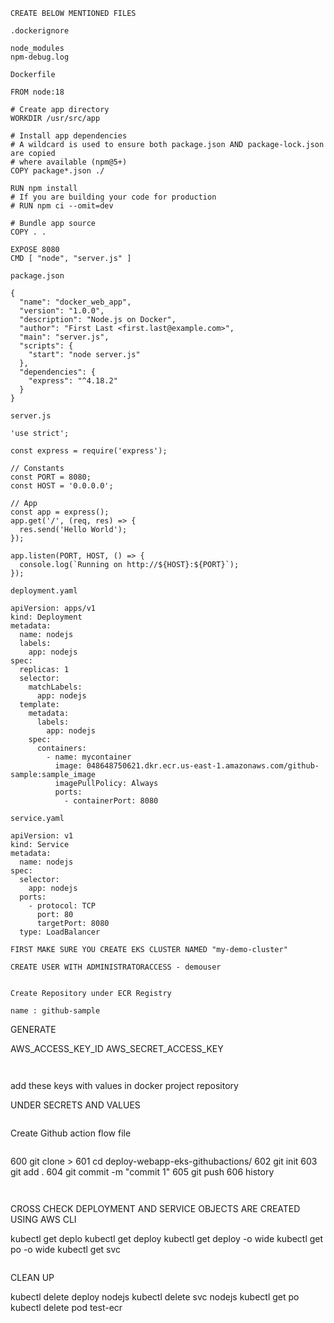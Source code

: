 ```
CREATE BELOW MENTIONED FILES 

```

```
.dockerignore
```
```
node_modules
npm-debug.log
```

```
Dockerfile
```

```
FROM node:18

# Create app directory
WORKDIR /usr/src/app

# Install app dependencies
# A wildcard is used to ensure both package.json AND package-lock.json are copied
# where available (npm@5+)
COPY package*.json ./

RUN npm install
# If you are building your code for production
# RUN npm ci --omit=dev

# Bundle app source
COPY . .

EXPOSE 8080
CMD [ "node", "server.js" ]

```



```
package.json
```

```
{
  "name": "docker_web_app",
  "version": "1.0.0",
  "description": "Node.js on Docker",
  "author": "First Last <first.last@example.com>",
  "main": "server.js",
  "scripts": {
    "start": "node server.js"
  },
  "dependencies": {
    "express": "^4.18.2"
  }
}

```

```
server.js
```

```
'use strict';

const express = require('express');

// Constants
const PORT = 8080;
const HOST = '0.0.0.0';

// App
const app = express();
app.get('/', (req, res) => {
  res.send('Hello World');
});

app.listen(PORT, HOST, () => {
  console.log(`Running on http://${HOST}:${PORT}`);
});

```

```
deployment.yaml
```

```
apiVersion: apps/v1
kind: Deployment
metadata:
  name: nodejs
  labels:
    app: nodejs
spec:
  replicas: 1
  selector:
    matchLabels:
      app: nodejs
  template:
    metadata:
      labels:
        app: nodejs
    spec:
      containers:
        - name: mycontainer
          image: 048648750621.dkr.ecr.us-east-1.amazonaws.com/github-sample:sample_image
          imagePullPolicy: Always
          ports:
            - containerPort: 8080

```

```
service.yaml
```

```
apiVersion: v1
kind: Service
metadata:
  name: nodejs
spec:
  selector:
    app: nodejs
  ports:
    - protocol: TCP
      port: 80
      targetPort: 8080
  type: LoadBalancer

```

```
FIRST MAKE SURE YOU CREATE EKS CLUSTER NAMED "my-demo-cluster"

CREATE USER WITH ADMINISTRATORACCESS - demouser  
```



```

Create Repository under ECR Registry 

name : github-sample

```


GENERATE 

 AWS_ACCESS_KEY_ID 
 AWS_SECRET_ACCESS_KEY 
 ```


```
add these keys with values in docker project repository

UNDER SECRETS AND VALUES 

```

```
Create Github action flow file 
```

```
 600  git clone <YOUR REPO>>
  601  cd deploy-webapp-eks-githubactions/
  602  git init
  603  git add .
  604  git commit -m "commit 1"
  605  git push
  606  history

```


```
CROSS CHECK DEPLOYMENT AND SERVICE OBJECTS ARE CREATED USING AWS CLI 

kubectl get deplo
kubectl get deploy
kubectl get deploy -o wide
kubectl get po -o wide
kubectl get svc
```

```
CLEAN UP 

kubectl delete deploy nodejs
kubectl delete svc nodejs
kubectl get po
kubectl delete pod test-ecr

```

